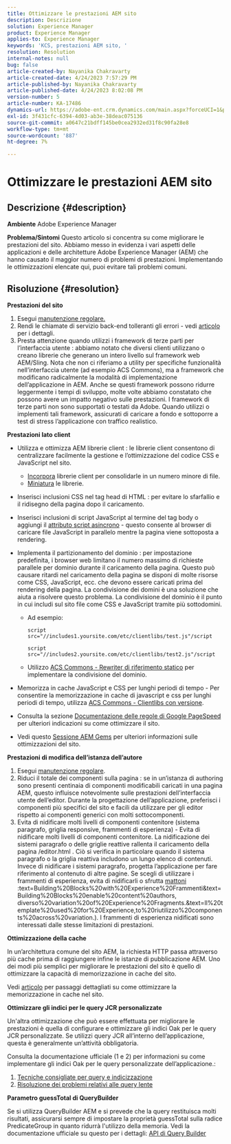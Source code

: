 ```yaml
---
title: Ottimizzare le prestazioni AEM sito
description: Descrizione
solution: Experience Manager
product: Experience Manager
applies-to: Experience Manager
keywords: 'KCS, prestazioni AEM sito, '
resolution: Resolution
internal-notes: null
bug: false
article-created-by: Nayanika Chakravarty
article-created-date: 4/24/2023 7:57:29 PM
article-published-by: Nayanika Chakravarty
article-published-date: 4/24/2023 8:02:08 PM
version-number: 5
article-number: KA-17486
dynamics-url: https://adobe-ent.crm.dynamics.com/main.aspx?forceUCI=1&pagetype=entityrecord&etn=knowledgearticle&id=cd56c33a-dae2-ed11-a7c7-6045bd006239
exl-id: 3f431cfc-6394-4d03-ab3e-38deac075136
source-git-commit: a0647c21bdff145be0cea2932ed31f8c90fa28e8
workflow-type: tm+mt
source-wordcount: '887'
ht-degree: 7%

---
```


# Ottimizzare le prestazioni AEM sito

## Descrizione {#description}

<b>Ambiente</b>
Adobe Experience Manager


<b>Problema/Sintomi</b>
Questo articolo si concentra su come migliorare le prestazioni del sito. Abbiamo messo in evidenza i vari aspetti delle applicazioni e delle architetture Adobe Experience Manager (AEM) che hanno causato il maggior numero di problemi di prestazioni. Implementando le ottimizzazioni elencate qui, puoi evitare tali problemi comuni.


## Risoluzione {#resolution}


<b>Prestazioni del sito</b>

1. Esegui [manutenzione regolare.](https://experienceleague.adobe.com/docs/experience-manager-cloud-service/content/operations/maintenance.html?lang=it)
2. Rendi le chiamate di servizio back-end tolleranti gli errori - vedi [articolo](https://helpx.adobe.com/experience-manager/kb/backend-web-service-call-blocking-threads-AEM.html) per i dettagli.
3. Presta attenzione quando utilizzi i framework di terze parti per l’interfaccia utente : abbiamo notato che diversi clienti utilizzano o creano librerie che generano un intero livello sul framework web AEM/Sling. Nota che non ci riferiamo a utility per specifiche funzionalità nell’interfaccia utente (ad esempio ACS Commons), ma a framework che modificano radicalmente la modalità di implementazione dell’applicazione in AEM. Anche se questi framework possono ridurre leggermente i tempi di sviluppo, molte volte abbiamo constatato che possono avere un impatto negativo sulle prestazioni.
I framework di terze parti non sono supportati o testati da Adobe. Quando utilizzi o implementi tali framework, assicurati di caricare a fondo e sottoporre a test di stress l’applicazione con traffico realistico.


<b>Prestazioni lato client</b>

- Utilizza e ottimizza AEM librerie client : le librerie client consentono di centralizzare facilmente la gestione e l’ottimizzazione del codice CSS e JavaScript nel sito.

   - [Incorpora](https://experienceleague.adobe.com/docs/experience-manager-release-information/aem-release-updates/previous-updates/aem-previous-versions.html?lang=it) librerie client per consolidarle in un numero minore di file.
   - [Miniatura](https://experienceleague.adobe.com/docs/experience-manager-release-information/aem-release-updates/previous-updates/aem-previous-versions.html?lang=it) le librerie.
- Inserisci inclusioni CSS nel tag head di HTML : per evitare lo sfarfallio e il ridisegno della pagina dopo il caricamento.
- Inserisci inclusioni di script JavaScript al termine del tag body o aggiungi il [attributo script asincrono](https://github.com/nateyolles/aem-clientlib-async) - questo consente al browser di caricare file JavaScript in parallelo mentre la pagina viene sottoposta a rendering.
- Implementa il partizionamento del dominio : per impostazione predefinita, i browser web limitano il numero massimo di richieste parallele per dominio durante il caricamento della pagina. Questo può causare ritardi nel caricamento della pagina se disponi di molte risorse come CSS, JavaScript, ecc. che devono essere caricati prima del rendering della pagina. La condivisione dei domini è una soluzione che aiuta a risolvere questo problema. La condivisione del dominio è il punto in cui includi sul sito file come CSS e JavaScript tramite più sottodomini.

   - Ad esempio:

      ```
      script src="//includes1.yoursite.com/etc/clientlibs/test.js"/script
      ```



      ```
      script src="//includes2.yoursite.com/etc/clientlibs/test2.js"/script
      ```

   - Utilizzo [ACS Commons - Rewriter di riferimento statico](https://adobe-consulting-services.github.io/acs-aem-commons/features/utils-and-apis/static-reference-rewriter/index.html) per implementare la condivisione del dominio.
- Memorizza in cache JavaScript e CSS per lunghi periodi di tempo - Per consentire la memorizzazione in cache di javascript e css per lunghi periodi di tempo, utilizza [ACS Commons - Clientlibs con versione](https://adobe-consulting-services.github.io/acs-aem-commons/features/versioned-clientlibs/index.html).
- Consulta la sezione [Documentazione delle regole di Google PageSpeed](https://developers.google.com/speed/docs/insights/rules) per ulteriori indicazioni su come ottimizzare il sito.
- Vedi questo [Sessione AEM Gems](https://experienceleague.adobe.com/?lang=it#home) per ulteriori informazioni sulle ottimizzazioni del sito.


<b>Prestazioni di modifica dell’istanza dell’autore</b>

1. Esegui [manutenzione regolare](https://experienceleague.adobe.com/docs/experience-manager-cloud-service/content/operations/maintenance.html?lang=it).
2. Riduci il totale dei componenti sulla pagina : se in un’istanza di authoring sono presenti centinaia di componenti modificabili caricati in una pagina AEM, questo influisce notevolmente sulle prestazioni dell’interfaccia utente dell’editor. Durante la progettazione dell’applicazione, preferisci i componenti più specifici del sito e facili da utilizzare per gli editor rispetto ai componenti generici con molti sottocomponenti.
3. Evita di nidificare molti livelli di componenti contenitore (sistema paragrafo, griglia responsive, frammenti di esperienza) - Evita di nidificare molti livelli di componenti contenitore. La nidificazione dei sistemi paragrafo o delle griglie reattive rallenta il caricamento della pagina /editor.html . Ciò si verifica in particolare quando il sistema paragrafo o la griglia reattiva includono un lungo elenco di contenuti. Invece di nidificare i sistemi paragrafo, progetta l’applicazione per fare riferimento al contenuto di altre pagine. Se scegli di utilizzare i frammenti di esperienza, evita di nidificarli o sfrutta [mattoni](https://experienceleague.adobe.com/docs/experience-manager-learn/sites/experience-fragments/building-blocks.html?lang=en#) :text=Building%20Blocks%20with%20Experience%20Frammenti&amp;text=Building%20Blocks%20enable%20content%20authors, diverso%20variation%20of%20Experience%20Fragments.&amp;text=Il%20template%20used%20for%20Experience,to%20riutilizzo%20components%20across%20variation.). I frammenti di esperienza nidificati sono interessati dalle stesse limitazioni di prestazioni.


<b>Ottimizzazione della cache</b>

In un’architettura comune del sito AEM, la richiesta HTTP passa attraverso più cache prima di raggiungere infine le istanze di pubblicazione AEM. Uno dei modi più semplici per migliorare le prestazioni del sito è quello di ottimizzare la capacità di memorizzazione in cache del sito.

Vedi [articolo](https://experienceleague.adobe.com/docs/experience-cloud-kcs/kbarticles/KA-17461.html?lang=it) per passaggi dettagliati su come ottimizzare la memorizzazione in cache nel sito.

<b>Ottimizzare gli indici per le query JCR personalizzate</b>

Un&#39;altra ottimizzazione che può essere effettuata per migliorare le prestazioni è quella di configurare e ottimizzare gli indici Oak per le query JCR personalizzate. Se utilizzi query JCR all’interno dell’applicazione, questa è generalmente un’attività obbligatoria.

Consulta la documentazione ufficiale (1 e 2) per informazioni su come implementare gli indici Oak per le query personalizzate dell’applicazione.:

1. [Tecniche consigliate per query e indicizzazione](https://experienceleague.adobe.com/docs/experience-manager-65/deploying/practices/best-practices-for-queries-and-indexing.html?lang=it)
2. [Risoluzione dei problemi relativi alle query lente](https://experienceleague.adobe.com/docs/experience-manager-65/developing/bestpractices/troubleshooting-slow-queries.html?lang=en)


<b>Parametro guessTotal di QueryBuilder</b>

Se si utilizza QueryBuilder AEM e si prevede che la query restituisca molti risultati, assicurarsi sempre di impostare la proprietà guessTotal sulla radice PredicateGroup in quanto ridurrà l&#39;utilizzo della memoria. Vedi la documentazione ufficiale su questo per i dettagli: [API di Query Builder](https://experienceleague.adobe.com/docs/experience-manager-65/developing/platform/query-builder/querybuilder-api.html?lang=en#using-p-guesstotal-to-return-the-results)
